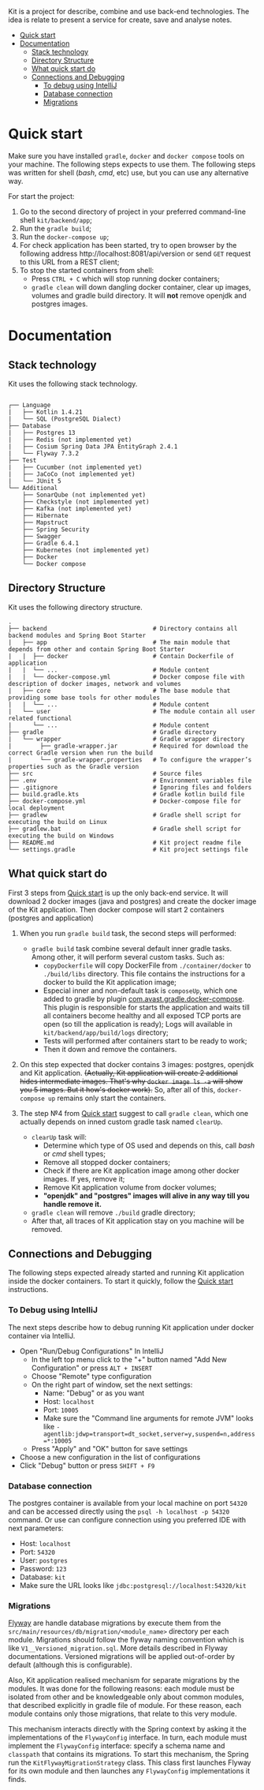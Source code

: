 Kit is a project for describe, combine and use back-end technologies.
The idea is relate to present a service for create, save and analyse notes.

- [Quick start](#quick-start)
- [Documentation](#documentation)
  - [Stack technology](#stack-technology)
  - [Directory Structure](#directory-structure)
  - [What quick start do](#what-quick-start-do)
  - [Connections and Debugging](#connections-and-debugging)
    - [To debug using IntelliJ](#to-debug-using-intellij)
    - [Database connection](#database-connection)
    - [Migrations](#migrations)

# Quick start

Make sure you have installed `gradle`, `docker` and `docker compose` tools on your machine.
The following steps expects to use them.
The following steps was written for shell (_bash_, _cmd_, etc) use, but you can use any alternative way.

For start the project:  
1. Go to the second directory of project in your preferred command-line shell `kit/backend/app`;
2. Run the `gradle build`;
3. Run the `docker-compose up`;
4. For check application has been started, try to open browser by the following address http://localhost:8081/api/version or send `GET` request to this URL from a REST client;
5. To stop the started containers from shell:
   - Press `CTRL + C` which will stop running docker containers;
   - `gradle clean` will down dangling docker container, clear up images, volumes and gradle build directory. It will __not__ remove openjdk and postgres images.

# Documentation

## Stack technology

Kit uses the following stack technology.
<pre><code>
┌── Language
|   ├── Kotlin 1.4.21
|   └── SQL (PostgreSQL Dialect)
├── Database
|   ├── Postgres 13
|   ├── Redis (not implemented yet)
|   ├── Cosium Spring Data JPA EntityGraph 2.4.1
|   └── Flyway 7.3.2
├── Test
|   ├── Cucumber (not implemented yet)
|   ├── JaCoCo (not implemented yet)
|   └── JUnit 5
└── Additional
    ├── SonarQube (not implemented yet)
    ├── Checkstyle (not implemented yet)
    ├── Kafka (not implemented yet)
    ├── Hibernate
    ├── Mapstruct
    ├── Spring Security
    ├── Swagger
    ├── Gradle 6.4.1
    ├── Kubernetes (not implemented yet)
    ├── Docker
    └── Docker compose
</code></pre>

## Directory Structure

Kit uses the following directory structure.
<pre><code>.
├── backend                              # Directory contains all backend modules and Spring Boot Starter
|   ├── app                              # The main module that depends from other and contain Spring Boot Starter
|   |  ├── docker                        # Contain Dockerfile of application
|   |  └── ...                           # Module content
|   |  └── docker-compose.yml            # Docker compose file with description of docker images, network and volumes
|   ├── core                             # The base module that providing some base tools for other modules
|   |  └── ...                           # Module content
|   └── user                             # The module contain all user related functional
|      └── ...                           # Module content
├── gradle                               # Gradle directory
|   └── wrapper                          # Gradle wrapper directory
|        ├── gradle-wrapper.jar          # Required for download the correct Gradle version when run the build
|        └── gradle-wrapper.properties   # To configure the wrapper’s properties such as the Gradle version
├── src                                  # Source files
├── .env                                 # Environment variables file
├── .gitignore                           # Ignoring files and folders
├── build.gradle.kts                     # Gradle kotlin build file
├── docker-compose.yml                   # Docker-compose file for local deployment
├── gradlew                              # Gradle shell script for executing the build on Linux
├── gradlew.bat                          # Gradle shell script for executing the build on Windows
├── README.md                            # Kit project readme file
└── settings.gradle                      # Kit project settings file
</code></pre>

## What quick start do

First 3 steps from [Quick start](#quick-start) is up the only back-end service.
It will download 2 docker images (java and postgres) and create the docker image of the Kit application.
Then docker compose will start 2 containers (postgres and application)   

1. When you run `gradle build` task, the second steps will performed:
   * `gradle build` task combine several default inner gradle tasks. Among other, it will perform several custom tasks. Such as:
     * `copyDockerfile` will copy DockerFile from `./container/docker` to `./build/libs` directory. This file contains the instructions for a docker to build the Kit application image; 
     * Especial inner and non-default task is `composeUp`, which one added to gradle by plugin [com.avast.gradle.docker-compose](https://github.com/avast/gradle-docker-compose-plugin).
       This plugin is responsible for starts the application and waits till all containers become healthy and all exposed TCP ports are open (so till the application is ready);
       Logs will available in `kit/backend/app/build/logs` directory; 
     * Tests will performed after containers start to be ready to work;
     * Then it down and remove the containers.
2. On this step expected that docker contains 3 images: postgres, openjdk and Kit application.
~~(Actually, Kit application will create 2 additional hides intermediate images. That's why `docker image ls -a` will show you 5 images. But it how's docker work).~~
So, after all of this, `docker-compose up` remains only start the containers.

3. The step №4 from [Quick start](#quick-start) suggest to call `gradle clean`, which one actually depends on inned custom gradle task named `clearUp`.
   * `clearUp` task will:
     * Determine which type of OS used and depends on this, call _bash_ or _cmd_ shell types;
     * Remove all stopped docker containers;
     * Check if there are Kit application image among other docker images. If yes, remove it;
     * Remove Kit application volume from docker volumes;
     * __"openjdk" and "postgres" images will alive in any way till you handle remove it.__
   * `gradle clean` will remove `./build` gradle directory;
   * After that, all traces of Kit application stay on you machine will be removed. 

## Connections and Debugging

The following steps expected already started and running Kit application inside the docker containers.
To start it quickly, follow the [Quick start](#quick-start) instructions.

### To Debug using IntelliJ

The next steps describe how to debug running Kit application under docker container via IntelliJ.  

* Open "Run/Debug Configurations" In IntelliJ
  * In the left top menu click to the "+" button named "Add New Configuration" or press `ALT + INSERT`
  * Choose "Remote" type configuration
  * On the right part of window, set the next settings:
    * Name: "Debug" or as you want
    * Host: `localhost`
    * Port: `10005`
    * Make sure the "Command line arguments for remote JVM" looks like `-agentlib:jdwp=transport=dt_socket,server=y,suspend=n,address=*:10005` 
  * Press "Apply" and "OK" button for save settings
* Choose a new configuration in the list of configurations
* Click "Debug" button or press `SHIFT + F9`

### Database connection

The postgres container is available from your local machine on port `54320` and can be accessed directly using the `psql -h localhost -p 54320` command.
Or use can configure connection using you preferred IDE with next parameters:
* Host: `localhost`
* Port: `54320`
* User: `postgres`
* Password: `123`
* Database: `kit`
* Make sure the URL looks like `jdbc:postgresql://localhost:54320/kit`

### Migrations

[Flyway](https://flywaydb.org/) are handle database migrations by execute them from the `src/main/resources/db/migration/<module_name>` directory per each module.
Migrations should follow the flyway naming convention which is like `V1__Versioned_migration.sql`. More details described in Flyway documentations.
Versioned migrations will be applied out-of-order by default (although this is configurable).

Also, Kit application realised mechanism for separate migrations by the modules.
It was done for the following reasons: each module must be isolated from other and be knowledgeable only about common modules, that described explicitly in gradle file of module.
For these reason, each module contains only those migrations, that relate to this very module.

This mechanism interacts directly with the Spring context by asking it the implementations of the `FlywayConfig` interface.
In turn, each module must implement the `FlywayConfig` interface: specify a schema name and `classpath` that contains its migrations.
To start this mechanism, the Spring run the `KitFlywayMigrationStrategy` class.
This class first launches Flyway for its own module and then launches any `FlywayConfig` implementations it finds.
